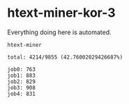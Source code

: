 # htext-miner-kor-3

Everything doing here is automated.

```
htext-miner

total: 4214/9855 (42.76002029426687%)

job0: 763
job1: 883
job2: 829
job3: 908
job4: 831
```